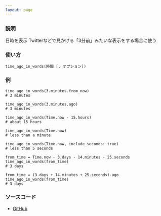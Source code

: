 ```yaml
---
layout: page
---
```

### 説明
日時を表示
Twitterなどで見かける「3分前」みたいな表示をする場合に使う

### 使い方
    time_ago_in_words(時間 [, オプション])

### 例
    time_ago_in_words(3.minutes.from_now)
    # 3 minutes

    time_ago_in_words(3.minutes.ago)
    # 3 minutes

    time_ago_in_words(Time.now - 15.hours)
    # about 15 hours

    time_ago_in_words(Time.now)
    # less than a minute

    time_ago_in_words(Time.now, include_seconds: true)
    # less than 5 seconds

    from_time = Time.now - 3.days - 14.minutes - 25.seconds
    time_ago_in_words(from_time)
    # 3 days

    from_time = (3.days + 14.minutes + 25.seconds).ago
    time_ago_in_words(from_time)
    # 3 days

### ソースコード
* [GitHub](https://github.com/rails/rails/blob/f33d52c95217212cbacc8d5e44b5a8e3cdc6f5b3/actionview/lib/action_view/helpers/date_helper.rb#L176)